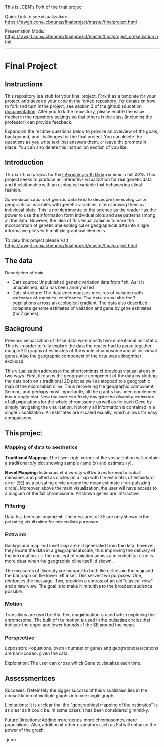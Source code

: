This is JCBN's Fork of the final project

Quick Link to see visualization: https://rawgit.com/Jcbnunez/finalproject/master/finalproject.html

Presentation Mode: https://rawgit.com/Jcbnunez/finalproject/master/finalproject_presentation.html
_____________

# Final Project

## Instructions

This repository is a stub for your final project. Fork it as a template for your project, and develop your code in the forked repository. For details on how to fork and turn in the project, see section 3 of the github education  [documentation](https://education.github.com/guide/forks). After you fork the repository, please enable the issue tracker in the repository settings so that others in the class (including the professor) can provide feedback.

Expand on the readme questions below to provide an overview of the goals, background, and challenges for the final project. You can delete the questions as you write text that answers them, or leave the prompts in place. You can also delete this instruction section of you like.

## Introduction

This is a final project for the [Interacting with Data](https://github.com/Brown-BIOL2430-S04-Fall2015/syllabus) seminar in fall 2015. This project seeks to produce an interactive visualization for real genetic data and it relationship with an ecological variable that behaves ina  clinal fashion. 

Some visualizations of genetic data tend to decouple the ecological or geographical variables with genetic variables, often showing them as individual plots. This is not detrimental to the science as the reader has the power to use the information form individual plots and see patterns among all the data. However, the idea of this visualization is to ease the incorporation of genetic and ecological or geographical data into single informative plots with multiple graphical elements.    

To view this project please visit https://rawgit.com/Jcbnunez/finalproject/master/finalproject.html

## The data

Description of data...

- Data source: Unpublished genetic variation data from fish. As it is unpublished, data has been anonymized  
- Data structure: The data encompasses mesures of variation with estimates of statistical confidence. The data is available for 7 populations across an ecological gradient. The data also described complete genome estimates of variation and gene by gene estimates (for 7 genes).   

## Background

Previous visualization of these data were mostly two-dimentional and static. This is, in order to fully explore the data the reader had to parse together mutiple 2D graphs of estimates of the whole chromosome and all individual genes. Also the geographic component of the data was althoghther excluded. 

This visualization addresses the shortcomings of previous visuzaliations in two ways. First, it retains the geogrpahic component of the data by plotting the data both on a traditional 2D plot as well as mapped to a geogrpahic map of the microhabiat cline. Thus recovering the geographic component. Second, and perhaps most importantly, all the graphs has been condenced into a single plot. Now the user can freely navigate the diversity estimates of all populations for the whole chromosome as well as for each Gene by simply navigating the visulization. Not only all information is contained in a single visualization. All estimates are escaled equally, which allows for easy comparisons. 

## This project

### Mapping of data to aesthetics

**Traditional Mapping**: The lower right corner of the vosualization will contain a traditional x/y plot showing sample name (x) and estimate (y). 

**Novel Mapping**: Estimates of diversity will be transformed to radial measures and plotted as circles on a map with the estimates of estandard error (SE) as a pulsating circle around the mean estimate (non-pulsating circle). Moreover, above the main visualization, the user will have access to a diagram of the full chromosome. All shown genes are interactive.

### Filtering

Data has been annonymized. The measures of SE are only shown in the pulsating visulization for minimalists purposes. 

### Extra ink

Background map and inset map are not generated from the data, however, they locate the data in a geographical scale, thus improving the delivery of the information. *i.e.* the concept of variation across a microhabitat cline is more clear when the geograohic cline itsefl id shown.

The measures of diversity are mapped to both the cirlces on the map and the bargraph on the lower left inset. This serves two purposes: One, reinforces the message. Two, provides a conrast of an old "clasical view" and a new view. The goal is to make it intituitive to the broadest audience possible.

### Motion

Transitions are used briefly. Text magnification is used when exploring the chromosome. The bulk of the motion is used in the pulsating circles that indicate the upper and lower bounds of the SE around the mean. 

### Perspective

Exposition: Popuations, overall number of genes and geographical locations are hard-coded. given the data.

Exploration: The user can chose which Gene to visualize each time.

## Assessmentces

Succeses: Defeinitely the bigger success of this visualizaion lies in the consolidation of multiple graphs into one single graph.

Limitations: It is unclear that the "geographical mapping of the estimates" is as clear as it could be. In some cases it has been considered gimmicky. 

Future Directions: Adding more genes, more chromosomes, more populations. Also, addition of other estimators such as Fst will enhance the power of the graph.

-jcbn


